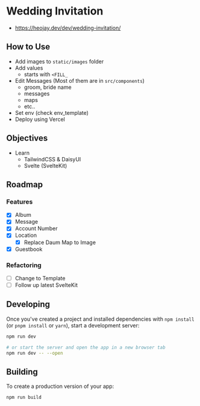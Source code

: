 # Wedding Invitation

- https://heojay.dev/dev/wedding-invitation/

## How to Use

- Add images to `static/images` folder
- Add values
  - starts with `<FILL_`
- Edit Messages (Most of them are in `src/components`)
  - groom, bride name
  - messages
  - maps
  - etc..
- Set env (check env_template)
- Deploy using Vercel

## Objectives

- Learn
  - TailwindCSS & DaisyUI
  - Svelte (SvelteKit)

## Roadmap

### Features

- [x] Album
- [x] Message
- [x] Account Number
- [x] Location
  - [x] Replace Daum Map to Image
- [x] Guestbook

### Refactoring

- [ ] Change to Template
- [ ] Follow up latest SvelteKit

## Developing

Once you've created a project and installed dependencies with `npm install` (or `pnpm install` or `yarn`), start a development server:

```bash
npm run dev

# or start the server and open the app in a new browser tab
npm run dev -- --open
```

## Building

To create a production version of your app:

```bash
npm run build
```
